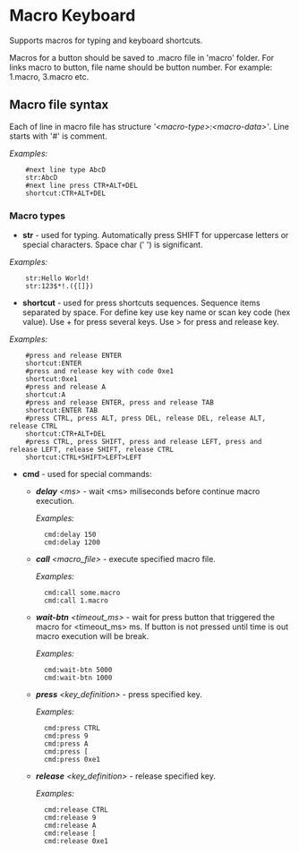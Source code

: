 # Macro Keyboard

Supports macros for typing and keyboard shortcuts.

Macros for a button should be saved to .macro file in 'macro' folder. For links macro to button, file name should be button number. For example: 1.macro, 3.macro etc.

## Macro file syntax

Each of line in macro file has structure *'&lt;macro-type&gt;:&lt;macro-data&gt;'*. Line starts with '#' is comment.

*Examples:*

		#next line type AbcD
		str:AbcD
		#next line press CTR+ALT+DEL
		shortcut:CTR+ALT+DEL

### Macro types

* **str** - used for typing. Automatically press SHIFT for uppercase letters or special characters. Space char (' ') is significant.

*Examples:*

		str:Hello World!
		str:123$*!.({[]})
		 
* **shortcut** - used for press shortcuts sequences. Sequence items separated by space. For define key use key name or scan key code (hex value). Use + for press several keys. Use &gt; for press and release key.

*Examples:*

		#press and release ENTER
		shortcut:ENTER
		#press and release key with code 0xe1
		shortcut:0xe1
		#press and release A
		shortcut:A
		#press and release ENTER, press and release TAB
		shortcut:ENTER TAB
		#press CTRL, press ALT, press DEL, release DEL, release ALT, release CTRL
		shortcut:CTR+ALT+DEL
		#press CTRL, press SHIFT, press and release LEFT, press and release LEFT, release SHIFT, release CTRL
		shortcut:CTRL+SHIFT>LEFT>LEFT
		
* **cmd** - used for special commands:

    - ***delay*** *&lt;ms&gt;* - wait &lt;ms&gt; miliseconds before continue macro execution.
    
        *Examples:*

    		cmd:delay 150
    		cmd:delay 1200
		
    * ***call*** *&lt;macro_file&gt;* - execute specified macro file.

        *Examples:*

    		cmd:call some.macro
    		cmd:call 1.macro
    		
    * ***wait-btn*** *&lt;timeout_ms&gt;* - wait for press button that triggered the macro for &lt;timeout_ms&gt; ms. If button is not pressed until time is out macro execution will be break.

        *Examples:*

    		cmd:wait-btn 5000
    		cmd:wait-btn 1000
    		
    * ***press*** *&lt;key_definition&gt;* - press specified key.

        *Examples:*

    		cmd:press CTRL
    		cmd:press 9
    		cmd:press A
    		cmd:press [
    		cmd:press 0xe1
    		
    * ***release*** *&lt;key_definition&gt;* - release specified key.

        *Examples:*

    		cmd:release CTRL
    		cmd:release 9
    		cmd:release A
    		cmd:release [
    		cmd:release 0xe1
